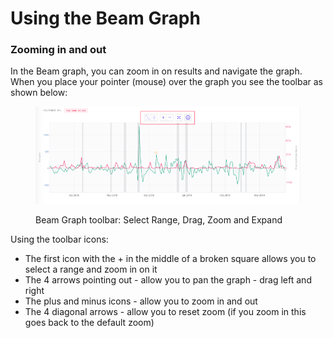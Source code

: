 # Using the Beam Graph

### Zooming in and out <a href="#zooming-in-and-out" id="zooming-in-and-out"></a>

In the Beam graph, you can zoom in on results and navigate the graph. When you place your pointer (mouse) over the graph you see the toolbar as shown below:

<figure><img src="../.gitbook/assets/image (65).png" alt=""><figcaption><p>Beam Graph toolbar: Select Range, Drag, Zoom and Expand</p></figcaption></figure>

Using the toolbar icons:

* The first icon with the + in the middle of a broken square allows you to select a range and zoom in on it
* The 4 arrows pointing out - allow you to pan the graph - drag left and right
* The plus and minus icons - allow you to zoom in and out
* The 4 diagonal arrows - allow you to reset zoom (if you zoom in this goes back to the default zoom)
